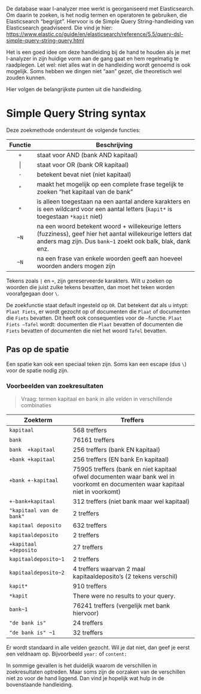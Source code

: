 De database waar I-analyzer mee werkt is georganiseerd met Elasticsearch. Om daarin te zoeken, is het nodig termen en operatoren te gebruiken, die Elasticsearch “begrijpt”. Hiervoor is de Simple Query String-handleiding van Elasticsearch geadviseerd. Die vind je hier: https://www.elastic.co/guide/en/elasticsearch/reference/5.5/query-dsl-simple-query-string-query.html

Het is een goed idee om deze handleiding bij de hand te houden als je met I-analyzer in zijn huidige vorm aan de gang gaat en hem regelmatig te raadplegen. Let wel: niet alles wat in de handleiding wordt genoemd is ook mogelijk. Soms hebben we dingen niet “aan” gezet, die theoretisch wel zouden kunnen. 

Hier volgen de belangrijkste punten uit die handleiding.

# Simple Query String syntax

Deze zoekmethode ondersteunt de volgende functies:

| Functie | Beschrijving |
|:---:| --- |
| `+` | staat voor AND (bank AND kapitaal) |
| &#124; | staat voor OR (bank OR kapitaal) |
| `-` | betekent bevat niet (niet kapitaal) |
| `"` | maakt het mogelijk op een complete frase tegelijk te zoeken “het kapitaal van de bank” |
| `*` | is alleen toegestaan na een aantal andere karakters en is een wildcard voor een aantal letters (`kapit*` is toegestaan `*kapit` niet) |
| `~N` | na een woord betekent woord + willekeurige letters (fuzziness), geef hier het aantal willekeurige letters dat anders mag zijn. Dus `bank~1` zoekt ook balk, blak, dank enz. |
| `~N` | na een frase van enkele woorden geeft aan hoeveel woorden anders mogen zijn |

Tekens zoals `|` en `+`, zijn gereserveerde karakters. Wilt u zoeken op woorden die juist zulke tekens bevatten, dan moet het teken worden voorafgegaan door `\`.

De zoekfunctie staat default ingesteld op `OR`. Dat betekent dat als u intypt: `Plaat Fiets`, er wordt gezocht op of documenten die `Plaat` of documenten die `Fiets` bevatten. Dit heeft ook consequenties voor de `–`functie. `Plaat Fiets –Tafel` wordt: documenten die `Plaat` bevatten of documenten die `Fiets` bevatten of documenten die niet het woord `Tafel` bevatten. 

## Pas op de spatie
Een spatie kan ook een speciaal teken zijn. Soms kan een escape (dus `\`) voor de spatie nodig zijn.

### Voorbeelden van zoekresultaten

> Vraag: termen kapitaal en bank in alle velden in verschillende combinaties

| Zoekterm | Treffers |
| --- | --- |
| `kapitaal` | 568 treffers |
| `bank` | 76161 treffers |
| `bank  +kapitaal` |		256 treffers  (bank EN kapitaal)|
| `+bank +kapitaal` |		256 treffers (EN bank En kapitaal)|
| `+bank +-kapitaal` |	75905 treffers (bank en niet kapitaal ofwel documenten waar bank wel in voorkomt en documenten waar kapitaal niet in voorkomt) |
| `+-bank+kapitaal`|		312 treffers (niet bank maar wel kapitaal) |
| `"kapitaal van de bank"` |	2 treffers|
| `kapitaal deposito` |		632 treffers|
| `kapitaaldeposito`|  		2 treffers|
| `+kapitaal +deposito`|		27 treffers|
| `kapitaaldeposito~1` |		2 treffers|
| `kapitaaldeposito~2` |	4 treffers waarvan 2 maal kapitaaldeposito’s (2 tekens verschil) |
| `kapit*`|			910 treffers |
| `*kapit` |				There were no results to your query. |
| `bank~1` | 			76241 treffers (vergelijk met bank hiervoor) | 
| `"de bank is"` |  			24 treffers |
| `"de bank is" ~1`|		32 treffers  |

Er wordt standaard in alle velden gezocht. Wil je dat niet, dan geef je eerst een veldnaam op. Bijvoorbeeld `year:` of `content:`

In sommige gevallen is het duidelijk waarom de verschillen in zoekresultaten optreden. Maar soms zijn de oorzaken van de verschillen niet zo voor de hand liggend. Dan vind je hopelijk wat hulp in de bovenstaande handleiding. 
